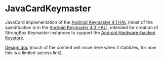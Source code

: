 # JavaCardKeymaster
JavaCard implementation of the [Android Keymaster 4.1 HAL](https://android.googlesource.com/platform/hardware/interfaces/+/master/keymaster/4.1/IKeymasterDevice.hal) (most of the specification is in the [Android Keymaster 4.0 HAL](https://android.googlesource.com/platform/hardware/interfaces/+/master/keymaster/4.0/IKeymasterDevice.hal)), intended for creation of StrongBox Keymaster instances to support the [Android Hardware-backed Keystore](https://source.android.com/security/keystore).

[Design doc](https://docs.google.com/document/d/1mIv895E3imKfzxS9weWQxP3jZIxS-7OPmh4fxdjOPm0/edit#heading=h.xgjl2srtytjt) (much of the content will move here when it stablizes, for now this is a limited-access link).
